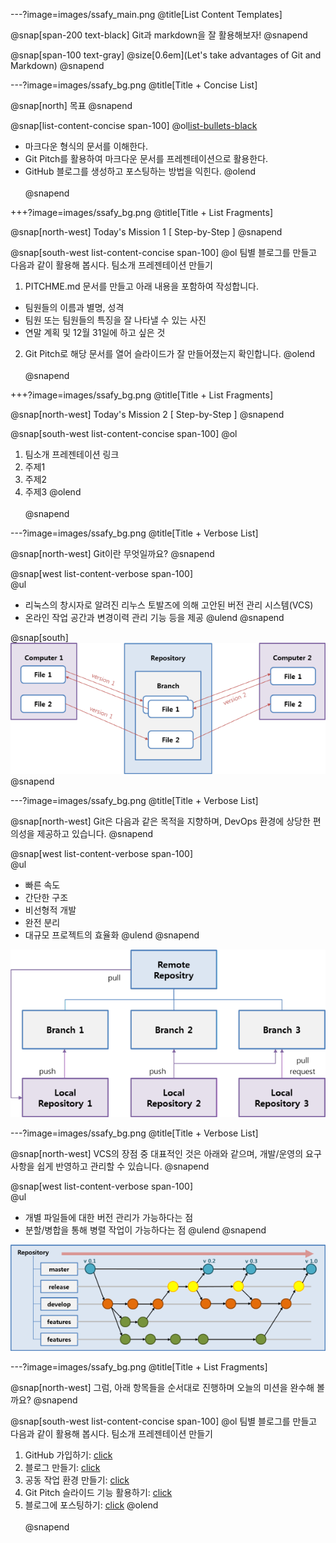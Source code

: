 ---?image=images/ssafy_main.png
@title[List Content Templates]

@snap[span-200 text-black]
Git과 markdown을 잘 활용해보자!
@snapend

@snap[span-100 text-gray]
@size[0.6em](Let's take advantages of Git and Markdown)
@snapend

---?image=images/ssafy_bg.png
@title[Title + Concise List]

@snap[north]
목표
@snapend

@snap[list-content-concise span-100]
@ol[list-bullets-black](false)
- 마크다운 형식의 문서를 이해한다.
- Git Pitch를 활용하여 마크다운 문서를 프레젠테이션으로 활용한다.
- GitHub 블로그를 생성하고 포스팅하는 방법을 익힌다.
@olend
<br><br>
@snapend

+++?image=images/ssafy_bg.png
@title[Title + List Fragments]

@snap[north-west]
Today's Mission 1 [ Step-by-Step ]
@snapend

@snap[south-west list-content-concise span-100]
@ol
팀별 블로그를 만들고 다음과 같이 활용해 봅시다.
팀소개 프레젠테이션 만들기
1. PITCHME.md 문서를 만들고 아래 내용을 포함하여 작성합니다.
- 팀원들의 이름과 별명, 성격
- 팀원 또는 팀원들의 특징을 잘 나타낼 수 있는 사진 
- 연말 계획 및 12월 31일에 하고 싶은 것
2. Git Pitch로 해당 문서를 열어 슬라이드가 잘 만들어졌는지 확인합니다. 
@olend
<br><br>
@snapend

+++?image=images/ssafy_bg.png
@title[Title + List Fragments]

@snap[north-west]
Today's Mission 2 [ Step-by-Step ]
@snapend

@snap[south-west list-content-concise span-100]
@ol
1. 팀소개 프레젠테이션 링크
2. 주제1
3. 주제2
4. 주제3
@olend
<br><br>
@snapend

---?image=images/ssafy_bg.png
@title[Title + Verbose List]

@snap[north-west]
Git이란 무엇일까요?
@snapend

@snap[west list-content-verbose span-100]
<br>
@ul[](false)
- 리눅스의 창시자로 알려진 리누스 토발즈에 의해 고안된 버전 관리 시스템(VCS)
- 온라인 작업 공간과 변경이력 관리 기능 등을 제공
@ulend
@snapend

@snap[south]
![What is Git](images/what_is_git.png)
@snapend

---?image=images/ssafy_bg.png
@title[Title + Verbose List]

@snap[north-west]
Git은 다음과 같은 목적을 지향하며, DevOps 환경에 상당한 편의성을 제공하고 있습니다. 
@snapend

@snap[west list-content-verbose span-100]
<br>
@ul[](false)
- 빠른 속도 
- 간단한 구조 
- 비선형적 개발 
- 완전 분리 
- 대규모 프로젝트의 효율화
@ulend
@snapend

![Purpose of Git](images/purpose_of_git.png)

---?image=images/ssafy_bg.png
@title[Title + Verbose List]

@snap[north-west]
VCS의 장점 중 대표적인 것은 아래와 같으며, 개발/운영의 요구사항을 쉽게 반영하고 관리할 수 있습니다. 
@snapend

@snap[west list-content-verbose span-100]
<br>
@ul[](false)
- 개별 파일들에 대한 버전 관리가 가능하다는 점 
- 분할/병합을 통해 병렬 작업이 가능하다는 점
@ulend
@snapend

![Pros of VCS](images/pros_of_vcs.png)

---?image=images/ssafy_bg.png
@title[Title + List Fragments]

@snap[north-west]
그럼, 아래 항목들을 순서대로 진행하며 오늘의 미션을 완수해 볼까요?
@snapend

@snap[south-west list-content-concise span-100]
@ol
팀별 블로그를 만들고 다음과 같이 활용해 봅시다.
팀소개 프레젠테이션 만들기
1. GitHub 가입하기: [click](https://ssafy2018.github.io/public/Join-GitHub/)
2. 블로그 만들기: [click](https://ssafy2018.github.io/public/Add-Collaborator/) 
3. 공동 작업 환경 만들기: [click](https://ssafy2018.github.io/public/Slideshow-with-GitPitch/)
4. Git Pitch 슬라이드 기능 활용하기: [click](https://ssafy2018.github.io/public/Create-Page-with-Theme/) 
5. 블로그에 포스팅하기: [click](https://ssafy2018.github.io/public/Posting-on-Your-Blog/)
@olend
<br><br>
@snapend
